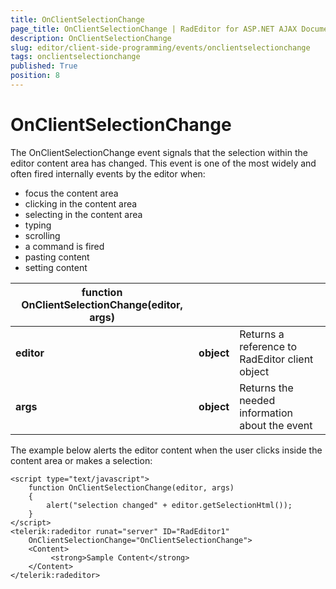 ```yaml
---
title: OnClientSelectionChange
page_title: OnClientSelectionChange | RadEditor for ASP.NET AJAX Documentation
description: OnClientSelectionChange
slug: editor/client-side-programming/events/onclientselectionchange
tags: onclientselectionchange
published: True
position: 8
---
```


# OnClientSelectionChange

The OnClientSelectionChange event signals that the selection within the editor content area has changed. 
This event is one of the most widely and often fired internally events by the editor when:

* focus the content area
* clicking in the content area
* selecting in the content area
* typing
* scrolling
* a command is fired
* pasting content
* setting content

|  **function OnClientSelectionChange(editor, args)**  |  |  |
| ------ | ------ | ------ |
| **editor** | **object** |Returns a reference to RadEditor client object|
| **args** | **object** |Returns the needed information about the event|

The example below alerts the editor content when the user clicks inside the content area or makes a selection:

````ASP.NET	 
<script type="text/javascript">
	function OnClientSelectionChange(editor, args)
	{
		alert("selection changed" + editor.getSelectionHtml());
	}
</script>
<telerik:radeditor runat="server" ID="RadEditor1"
	OnClientSelectionChange="OnClientSelectionChange">
	<Content>
		 <strong>Sample Content</strong>
	</Content>
</telerik:radeditor> 			
````




